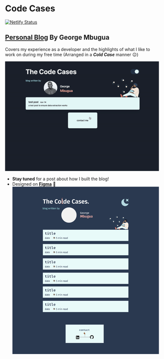 # Code Cases
[![Netlify Status](https://api.netlify.com/api/v1/badges/28de4f9e-47c6-4c7c-9c60-0b8b05f9d547/deploy-status)](https://app.netlify.com/sites/sharp-albattani-f8b5bb/deploys)

## [Personal Blog](https://sharp-albattani-f8b5bb.netlify.app/) By George Mbugua
Covers my experience as a developer and the highlights of what I like to work on during my free time (Arranged in a ***Cold Case*** manner :wink:)

![Blog Demo](./assets/doc/demo.gif)

*  **Stay tuned** for a post about how I built the blog!
* Designed on **[Figma](https://www.figma.com/community/explore)** :triumph:
![Blog Preview](./assets/doc/blog-preview.png)